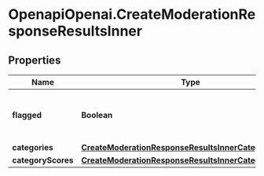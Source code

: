# OpenapiOpenai.CreateModerationResponseResultsInner

## Properties

Name | Type | Description | Notes
------------ | ------------- | ------------- | -------------
**flagged** | **Boolean** | Whether any of the below categories are flagged. | 
**categories** | [**CreateModerationResponseResultsInnerCategories**](CreateModerationResponseResultsInnerCategories.md) |  | 
**categoryScores** | [**CreateModerationResponseResultsInnerCategoryScores**](CreateModerationResponseResultsInnerCategoryScores.md) |  | 



